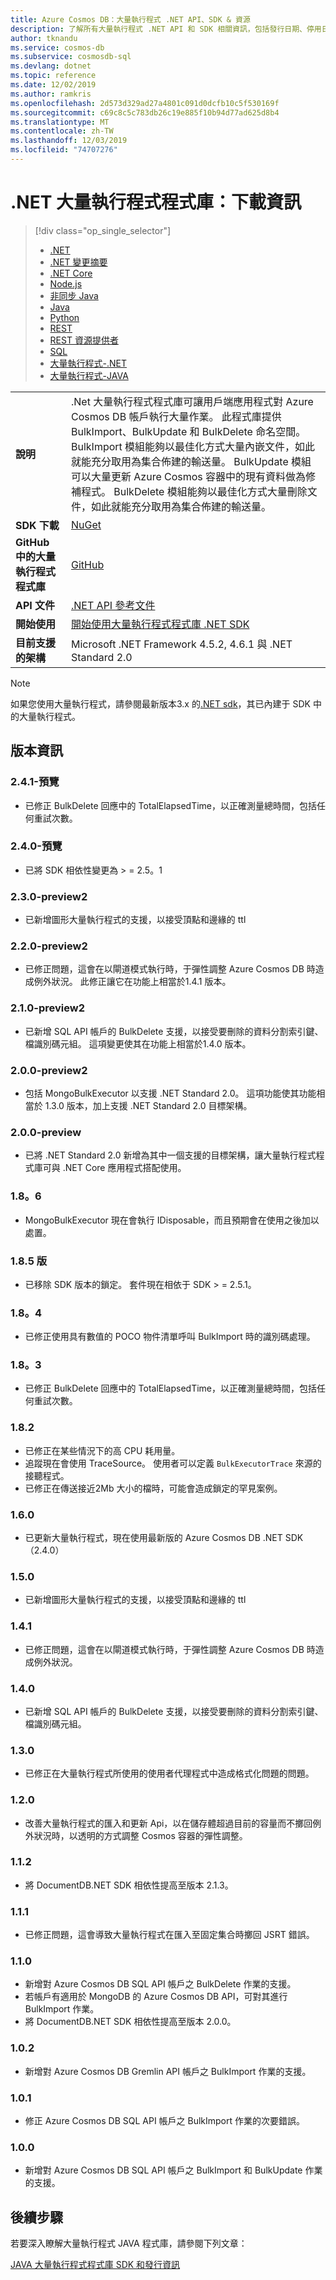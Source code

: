 ```yaml
---
title: Azure Cosmos DB：大量執行程式 .NET API、SDK & 資源
description: 了解所有大量執行程式 .NET API 和 SDK 相關資訊，包括發行日期、停用日期及 Azure Cosmos DB 大量執行程式 .NET SDK 每個版本之間所做的變更。
author: tknandu
ms.service: cosmos-db
ms.subservice: cosmosdb-sql
ms.devlang: dotnet
ms.topic: reference
ms.date: 12/02/2019
ms.author: ramkris
ms.openlocfilehash: 2d573d329ad27a4801c091d0dcfb10c5f530169f
ms.sourcegitcommit: c69c8c5c783db26c19e885f10b94d77ad625d8b4
ms.translationtype: MT
ms.contentlocale: zh-TW
ms.lasthandoff: 12/03/2019
ms.locfileid: "74707276"
---
```

# <a name="net-bulk-executor-library-download-information"></a>.NET 大量執行程式程式庫：下載資訊 

> [!div class="op_single_selector"]
> * [.NET](sql-api-sdk-dotnet.md)
> * [.NET 變更摘要](sql-api-sdk-dotnet-changefeed.md)
> * [.NET Core](sql-api-sdk-dotnet-core.md)
> * [Node.js](sql-api-sdk-node.md)
> * [非同步 Java](sql-api-sdk-async-java.md)
> * [Java](sql-api-sdk-java.md)
> * [Python](sql-api-sdk-python.md)
> * [REST](https://docs.microsoft.com/rest/api/cosmos-db/)
> * [REST 資源提供者](https://docs.microsoft.com/rest/api/cosmos-db-resource-provider/)
> * [SQL](sql-api-query-reference.md)
> * [大量執行程式-.NET](sql-api-sdk-bulk-executor-dot-net.md)
> * [大量執行程式-JAVA](sql-api-sdk-bulk-executor-java.md)

| |  |
|---|---|
| **說明**| .Net 大量執行程式程式庫可讓用戶端應用程式對 Azure Cosmos DB 帳戶執行大量作業。 此程式庫提供 BulkImport、BulkUpdate 和 BulkDelete 命名空間。 BulkImport 模組能夠以最佳化方式大量內嵌文件，如此就能充分取用為集合佈建的輸送量。 BulkUpdate 模組可以大量更新 Azure Cosmos 容器中的現有資料做為修補程式。 BulkDelete 模組能夠以最佳化方式大量刪除文件，如此就能充分取用為集合佈建的輸送量。|
|**SDK 下載**| [NuGet](https://www.nuget.org/packages/Microsoft.Azure.CosmosDB.BulkExecutor/) |
| **GitHub 中的大量執行程式程式庫**| [GitHub](https://github.com/Azure/azure-cosmosdb-bulkexecutor-dotnet-getting-started)|
|**API 文件**|[.NET API 參考文件](https://docs.microsoft.com/dotnet/api/microsoft.azure.cosmosdb.bulkexecutor?view=azure-dotnet)|
|**開始使用**|[開始使用大量執行程式程式庫 .NET SDK](bulk-executor-dot-net.md)|
| **目前支援的架構**| Microsoft .NET Framework 4.5.2, 4.6.1 與 .NET Standard 2.0 |

> [!NOTE]
> 如果您使用大量執行程式，請參閱最新版本3.x 的[.NET sdk](tutorial-sql-api-dotnet-bulk-import.md)，其已內建于 SDK 中的大量執行程式。 

## <a name="release-notes"></a>版本資訊

### <a name="a-name241-preview241-preview"></a><a name="2.4.1-preview"/>2.4.1-預覽

* 已修正 BulkDelete 回應中的 TotalElapsedTime，以正確測量總時間，包括任何重試次數。

### <a name="a-name240-preview240-preview"></a><a name="2.4.0-preview"/>2.4.0-預覽

* 已將 SDK 相依性變更為 > = 2.5。1

### <a name="a-name230-preview2230-preview2"></a><a name="2.3.0-preview2"/>2.3.0-preview2

* 已新增圖形大量執行程式的支援，以接受頂點和邊緣的 ttl

### <a name="a-name220-preview2220-preview2"></a><a name="2.2.0-preview2"/>2.2.0-preview2

* 已修正問題，這會在以閘道模式執行時，于彈性調整 Azure Cosmos DB 時造成例外狀況。 此修正讓它在功能上相當於1.4.1 版本。

### <a name="a-name210-preview2210-preview2"></a><a name="2.1.0-preview2"/>2.1.0-preview2

* 已新增 SQL API 帳戶的 BulkDelete 支援，以接受要刪除的資料分割索引鍵、檔識別碼元組。 這項變更使其在功能上相當於1.4.0 版本。

### <a name="a-name200-preview2200-preview2"></a><a name="2.0.0-preview2"/>2.0.0-preview2

* 包括 MongoBulkExecutor 以支援 .NET Standard 2.0。 這項功能使其功能相當於 1.3.0 版本，加上支援 .NET Standard 2.0 目標架構。

### <a name="a-name200-preview200-preview"></a><a name="2.0.0-preview"/>2.0.0-preview

* 已將 .NET Standard 2.0 新增為其中一個支援的目標架構，讓大量執行程式程式庫可與 .NET Core 應用程式搭配使用。

### <a name="a-name186186"></a><a name="1.8.6"/>1.8。6

* MongoBulkExecutor 現在會執行 IDisposable，而且預期會在使用之後加以處置。

### <a name="a-name185185"></a><a name="1.8.5"/>1.8.5 版

* 已移除 SDK 版本的鎖定。 套件現在相依于 SDK > = 2.5.1。

### <a name="a-name184184"></a><a name="1.8.4"/>1.8。4

* 已修正使用具有數值的 POCO 物件清單呼叫 BulkImport 時的識別碼處理。

### <a name="a-name183183"></a><a name="1.8.3"/>1.8。3

* 已修正 BulkDelete 回應中的 TotalElapsedTime，以正確測量總時間，包括任何重試次數。

### <a name="a-name182182"></a><a name="1.8.2"/>1.8.2

* 已修正在某些情況下的高 CPU 耗用量。
* 追蹤現在會使用 TraceSource。 使用者可以定義 `BulkExecutorTrace` 來源的接聽程式。
* 已修正在傳送接近2Mb 大小的檔時，可能會造成鎖定的罕見案例。

### <a name="a-name160160"></a><a name="1.6.0"/>1.6.0

* 已更新大量執行程式，現在使用最新版的 Azure Cosmos DB .NET SDK （2.4.0）

### <a name="a-name150150"></a><a name="1.5.0"/>1.5.0

* 已新增圖形大量執行程式的支援，以接受頂點和邊緣的 ttl

### <a name="a-name141141"></a><a name="1.4.1"/>1.4.1

* 已修正問題，這會在以閘道模式執行時，于彈性調整 Azure Cosmos DB 時造成例外狀況。

### <a name="a-name140140"></a><a name="1.4.0"/>1.4.0

* 已新增 SQL API 帳戶的 BulkDelete 支援，以接受要刪除的資料分割索引鍵、檔識別碼元組。

### <a name="a-name130130"></a><a name="1.3.0"/>1.3.0

* 已修正在大量執行程式所使用的使用者代理程式中造成格式化問題的問題。

### <a name="a-name120120"></a><a name="1.2.0"/>1.2.0

* 改善大量執行程式的匯入和更新 Api，以在儲存體超過目前的容量而不擲回例外狀況時，以透明的方式調整 Cosmos 容器的彈性調整。

### <a name="a-name112112"></a><a name="1.1.2"/>1.1.2

* 將 DocumentDB.NET SDK 相依性提高至版本 2.1.3。

### <a name="a-name111111"></a><a name="1.1.1"/>1.1.1

* 已修正問題，這會導致大量執行程式在匯入至固定集合時擲回 JSRT 錯誤。

### <a name="a-name110110"></a><a name="1.1.0"/>1.1.0

* 新增對 Azure Cosmos DB SQL API 帳戶之 BulkDelete 作業的支援。
* 若帳戶有適用於 MongoDB 的 Azure Cosmos DB API，可對其進行 BulkImport 作業。
* 將 DocumentDB.NET SDK 相依性提高至版本 2.0.0。 

### <a name="a-name102102"></a><a name="1.0.2"/>1.0.2

* 新增對 Azure Cosmos DB Gremlin API 帳戶之 BulkImport 作業的支援。

### <a name="a-name101101"></a><a name="1.0.1"/>1.0.1

* 修正 Azure Cosmos DB SQL API 帳戶之 BulkImport 作業的次要錯誤。

### <a name="a-name100100"></a><a name="1.0.0"/>1.0.0

* 新增對 Azure Cosmos DB SQL API 帳戶之 BulkImport 和 BulkUpdate 作業的支援。

## <a name="next-steps"></a>後續步驟

若要深入瞭解大量執行程式 JAVA 程式庫，請參閱下列文章：

[JAVA 大量執行程式程式庫 SDK 和發行資訊](sql-api-sdk-bulk-executor-java.md)
